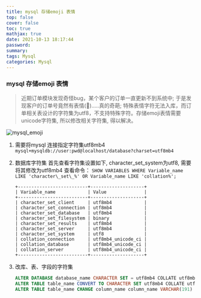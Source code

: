 ```yaml
---
title: mysql 存储emoji 表情
top: false
cover: false
toc: true
mathjax: true
date: 2021-10-13 18:17:44
password:
summary:
tags: Mysql
categories: Mysql
---
```



### mysql 存储emoji 表情

> 近期订单模块发现奇怪bug，某个客户的订单一直更新不到系统中; 于是发现客户的订单号竟然有表情(🐝).....真的奇葩;
> 特殊表情字符无法入库，而订单相关表设计的字符集为utf8，不支持特殊字符。存储emoji表情需要unicode字符集, 所以修改相关字符集, 得以解决。

![mysql_emoji](./mysql_emoji.png)

1. 需要将mysql 连接指定字符集utf8mb4
    `mysql+mysqldb://user:pwd@localhost/database?charset=utf8mb4`
2. 数据库字符集 首先查看字符集设置如下, character_set_system为utf8, 需要将其修改为utf8mb4
    查看命令： `SHOW VARIABLES WHERE Variable_name LIKE 'character\_set\_%' OR Variable_name LIKE 'collation%';`
    ```
    +--------------------------+--------------------+
    | Variable_name            | Value              |
    +--------------------------+--------------------+
    | character_set_client     | utf8mb4            |
    | character_set_connection | utf8mb4            |
    | character_set_database   | utf8mb4            |
    | character_set_filesystem | binary             |
    | character_set_results    | utf8mb4            |
    | character_set_server     | utf8mb4            |
    | character_set_system     | utf8               |
    | collation_connection     | utf8mb4_unicode_ci |
    | collation_database       | utf8mb4_unicode_ci |
    | collation_server         | utf8mb4_unicode_ci |
    +--------------------------+--------------------+
    ```

3. 改库、表、字段的字符集
    ```sql
    ALTER DATABASE database_name CHARACTER SET = utf8mb4 COLLATE utf8mb4_unicode_ci;
    ALTER TABLE table_name CONVERT TO CHARACTER SET utf8mb4 COLLATE utf8mb4_unicode_ci;
    ALTER TABLE table_name CHANGE column_name column_name VARCHAR(191) CHARACTER SET utf8mb4 COLLATE utf8mb4_unicode_ci NOT NULL;
    ```